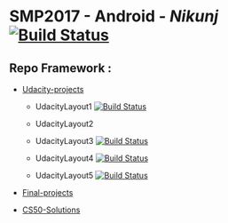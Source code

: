 # SMP2017 - Android - *Nikunj* [![Build Status](https://travis-ci.org/nik1010/Android_App-Samples.svg?branch=master)](https://travis-ci.org/nik1010/Android_App-Samples)

## Repo Framework :


* [Udacity-projects](https://github.com/gdgsurat/SMP-2017-Android/tree/master/smp2017-android-nikunj/udacity-projects)

  * UdacityLayout1  [![Build Status](https://travis-ci.org/nik1010/Android_App-Samples.svg?branch=master)](https://travis-ci.org/nik1010/Android_App-Samples/builds/233223477)
  
  * UdacityLayout2

  
  * UdacityLayout3  [![Build Status](https://travis-ci.org/nik1010/Android_App-Samples.svg?branch=master)](https://travis-ci.org/nik1010/Android_App-Samples/builds/233556864)

  * UdacityLayout4  [![Build Status](https://travis-ci.org/nik1010/Android_App-Samples.svg?branch=master)](https://travis-ci.org/nik1010/Android_App-Samples/builds/233586609)

  * UdacityLayout5  [![Build Status](https://travis-ci.org/nik1010/Android_App-Samples.svg?branch=master)](https://travis-ci.org/nik1010/Android_App-Samples/builds/233627229)


* [Final-projects](https://github.com/gdgsurat/SMP-2017-Android/tree/master/smp2017-android-nikunj/final-projects)

* [CS50-Solutions](https://github.com/gdgsurat/SMP-2017-Android/tree/master/smp2017-android-nikunj/CS50-solutions)


    



